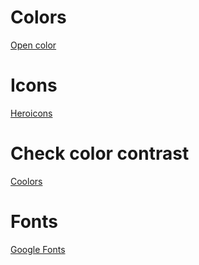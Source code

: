 # Colors

[Open color](https://yeun.github.io/open-color/)

# Icons

[Heroicons](https://heroicons.com/)

# Check color contrast

[Coolors](https://coolors.co/)

# Fonts

[Google Fonts](https://fonts.google.com/)
